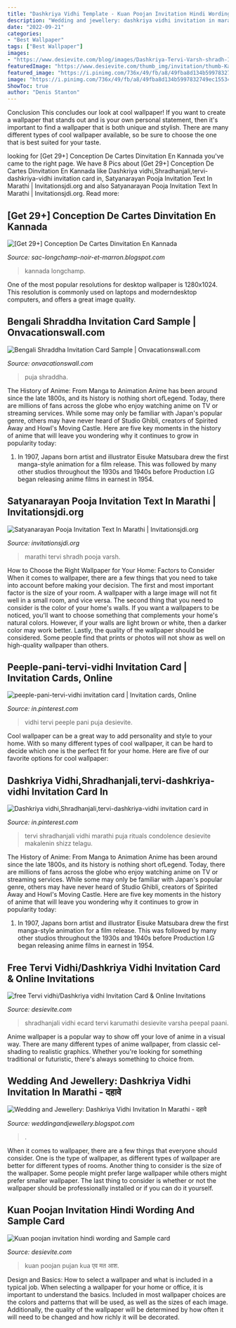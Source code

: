 ```yaml
---
title: "Dashkriya Vidhi Template - Kuan Poojan Invitation Hindi Wording And Sample Card"
description: "Wedding and jewellery: dashkriya vidhi invitation in marathi"
date: "2022-09-21"
categories:
- "Best Wallpaper"
tags: ["Best Wallpaper"]
images:
- "https://www.desievite.com/blog/images/Dashkriya-Tervi-Varsh-shradh-Invitation-card-format-marathi.jpg"
featuredImage: "https://www.desievite.com/thumb_img/invitation/thumb-Kannada-wedding-invitation-card-with-peacock -67-88.jpg"
featured_image: "https://i.pinimg.com/736x/49/fb/a8/49fba8d134b5997832749ec15534f867.jpg"
image: "https://i.pinimg.com/736x/49/fb/a8/49fba8d134b5997832749ec15534f867.jpg"
ShowToc: true
author: "Denis Stanton"
---
```



Conclusion
This concludes our look at cool wallpaper! If you want to create a wallpaper that stands out and is your own personal statement, then it's important to find a wallpaper that is both unique and stylish. There are many different types of cool wallpaper available, so be sure to choose the one that is best suited for your taste.

	

		
looking for [Get 29+] Conception De Cartes Dinvitation En Kannada you've came to the right page. We have 8 Pics about [Get 29+] Conception De Cartes Dinvitation En Kannada like Dashkriya vidhi,Shradhanjali,tervi-dashkriya-vidhi invitation card in, Satyanarayan Pooja Invitation Text In Marathi | Invitationsjdi.org and also Satyanarayan Pooja Invitation Text In Marathi | Invitationsjdi.org. Read more:
		
    
## [Get 29+] Conception De Cartes Dinvitation En Kannada

<img loading=lazy src="https://www.desievite.com/thumb_img/invitation/thumb-Kannada-wedding-invitation-card-with-peacock -67-88.jpg" onerror="this.onerror=null;this.src='https://tse3.mm.bing.net/th?id=OIP.Vn6J7fa77PKE3shYA3fsnQAAAA&amp;pid=15.1';" alt="[Get 29+] Conception De Cartes Dinvitation En Kannada">

_Source: sac-longchamp-noir-et-marron.blogspot.com_

>kannada longchamp. 

	

One of the most popular resolutions for desktop wallpaper is 1280x1024. This resolution is commonly used on laptops and moderndesktop computers, and offers a great image quality.

    
## Bengali Shraddha Invitation Card Sample | Onvacationswall.com

<img loading=lazy src="https://picturedensity.com/wp-content/uploads/2021/01/PUJA-INVITATION-CARD-600x429.jpg" onerror="this.onerror=null;this.src='https://tse4.mm.bing.net/th?id=OIP.oHKcFegH7eFOWuee906dLAHaFS&amp;pid=15.1';" alt="Bengali Shraddha Invitation Card Sample | Onvacationswall.com">

_Source: onvacationswall.com_

>puja shraddha. 

	

The History of Anime: From Manga to Animation
Anime has been around since the late 1800s, and its history is nothing short ofLegend. Today, there are millions of fans across the globe who enjoy watching anime on TV or streaming services. While some may only be familiar with Japan's popular genre, others may have never heard of Studio Ghibli, creators of Spirited Away and Howl's Moving Castle. Here are five key moments in the history of anime that will leave you wondering why it continues to grow in popularity today:
1) In 1907, Japans born artist and illustrator Eisuke Matsubara drew the first manga-style animation for a film release. This was followed by many other studios throughout the 1930s and 1940s before Production I.G began releasing anime films in earnest in 1954.

    
## Satyanarayan Pooja Invitation Text In Marathi | Invitationsjdi.org

<img loading=lazy src="https://www.desievite.com/blog/images/Dashkriya-Tervi-Varsh-shradh-Invitation-card-format-marathi.jpg" onerror="this.onerror=null;this.src='https://tse2.mm.bing.net/th?id=OIP.Qsbc0ADSLQp9hWE9IuAGRgHaEC&amp;pid=15.1';" alt="Satyanarayan Pooja Invitation Text In Marathi | Invitationsjdi.org">

_Source: invitationsjdi.org_

>marathi tervi shradh pooja varsh. 

	

How to Choose the Right Wallpaper for Your Home: Factors to Consider
When it comes to wallpaper, there are a few things that you need to take into account before making your decision. The first and most important factor is the size of your room. A wallpaper with a large image will not fit well in a small room, and vice versa. 
The second thing that you need to consider is the color of your home's walls. If you want a wallpapers to be noticed, you'll want to choose something that complements your home's natural colors. However, if your walls are light brown or white, then a darker color may work better. 
Lastly, the quality of the wallpaper should be considered. Some people find that prints or photos will not show as well on high-quality wallpaper than others.

    
## Peeple-pani-tervi-vidhi Invitation Card | Invitation Cards, Online

<img loading=lazy src="https://i.pinimg.com/736x/49/fb/a8/49fba8d134b5997832749ec15534f867.jpg" onerror="this.onerror=null;this.src='https://tse3.mm.bing.net/th?id=OIP.uGRgrihdGeeqALhd-CpGlQHaEC&amp;pid=15.1';" alt="peeple-pani-tervi-vidhi invitation card | Invitation cards, Online">

_Source: in.pinterest.com_

>vidhi tervi peeple pani puja desievite. 

	

Cool wallpaper can be a great way to add personality and style to your home. With so many different types of cool wallpaper, it can be hard to decide which one is the perfect fit for your home. Here are five of our favorite options for cool wallpaper: 

    
## Dashkriya Vidhi,Shradhanjali,tervi-dashkriya-vidhi Invitation Card In

<img loading=lazy src="https://i.pinimg.com/originals/dd/62/77/dd6277bb7908a3f493b4fcb1cdfaa491.jpg" onerror="this.onerror=null;this.src='https://tse1.mm.bing.net/th?id=OIP.64sPkFS1bRLVHKm5fJ6TJgHaJR&amp;pid=15.1';" alt="Dashkriya vidhi,Shradhanjali,tervi-dashkriya-vidhi invitation card in">

_Source: in.pinterest.com_

>tervi shradhanjali vidhi marathi puja rituals condolence desievite makalenin shizz telagu. 

	

The History of Anime: From Manga to Animation
Anime has been around since the late 1800s, and its history is nothing short ofLegend. Today, there are millions of fans across the globe who enjoy watching anime on TV or streaming services. While some may only be familiar with Japan's popular genre, others may have never heard of Studio Ghibli, creators of Spirited Away and Howl's Moving Castle. Here are five key moments in the history of anime that will leave you wondering why it continues to grow in popularity today:
1) In 1907, Japans born artist and illustrator Eisuke Matsubara drew the first manga-style animation for a film release. This was followed by many other studios throughout the 1930s and 1940s before Production I.G began releasing anime films in earnest in 1954.

    
## Free Tervi Vidhi/Dashkriya Vidhi Invitation Card &amp; Online Invitations

<img loading=lazy src="https://www.desievite.com/thumb_img/invitation/thumb-shradhanjali-english-invitation-ecard-template-141.jpg" onerror="this.onerror=null;this.src='https://tse4.mm.bing.net/th?id=OIP.pjPRHQYjvE_4QHtqpwHrVQAAAA&amp;pid=15.1';" alt="free Tervi vidhi/Dashkriya vidhi Invitation Card &amp; Online Invitations">

_Source: desievite.com_

>shradhanjali vidhi ecard tervi karumathi desievite varsha peepal paani. 

	

Anime wallpaper is a popular way to show off your love of anime in a visual way. There are many different types of anime wallpaper, from classic cel-shading to realistic graphics. Whether you're looking for something traditional or futuristic, there's always something to choice from.

    
## Wedding And Jewellery: Dashkriya Vidhi Invitation In Marathi - दहावे

<img loading=lazy src="https://1.bp.blogspot.com/-fLDpxCRGIxM/YJ4SPKFnuLI/AAAAAAAAsDA/Q6a_dhR8WMcG53rj2FGiMEU8ljab3uJOgCLcBGAsYHQ/w541-h541/Dashkriya%2BVidhi%2BInvitation%2BIn%2BMarathi%2B%25283%2529.jpg" onerror="this.onerror=null;this.src='https://tse3.mm.bing.net/th?id=OIP.eI-6qjAvva-DayrT8UovSAHaHa&amp;pid=15.1';" alt="Wedding and Jewellery: Dashkriya Vidhi Invitation In Marathi - दहावे">

_Source: weddingandjewellery.blogspot.com_

>. 

	

When it comes to wallpaper, there are a few things that everyone should consider. One is the type of wallpaper, as different types of wallpaper are better for different types of rooms. Another thing to consider is the size of the wallpaper. Some people might prefer large wallpaper while others might prefer smaller wallpaper. The last thing to consider is whether or not the wallpaper should be professionally installed or if you can do it yourself.

    
## Kuan Poojan Invitation Hindi Wording And Sample Card

<img loading=lazy src="http://www.desievite.com/blog/Images/kuan-poojan-57-sample-card-hindi.jpg" onerror="this.onerror=null;this.src='https://tse3.mm.bing.net/th?id=OIP.H9ZXEd1c-6EJI1R5Z0NoqgHaMC&amp;pid=15.1';" alt="Kuan poojan invitation hindi wording and Sample card">

_Source: desievite.com_

>kuan poojan pujan kua एव मत आश. 

	

Design and Basics: How to select a wallpaper and what is included in a typical job.
When selecting a wallpaper for your home or office, it is important to understand the basics. Included in most wallpaper choices are the colors and patterns that will be used, as well as the sizes of each image. Additionally, the quality of the wallpaper will be determined by how often it will need to be changed and how richly it will be decorated.

